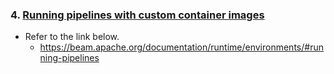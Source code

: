 ### 4. [Running pipelines with custom container images](https://beam.apache.org/documentation/runtime/environments/#running-pipelines)

* Refer to the link below.
    * https://beam.apache.org/documentation/runtime/environments/#running-pipelines
